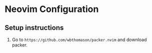 # Neovim Configuration

## Setup instructions

1. Go to `https://github.com/wbthomason/packer.nvim` and download packer.
